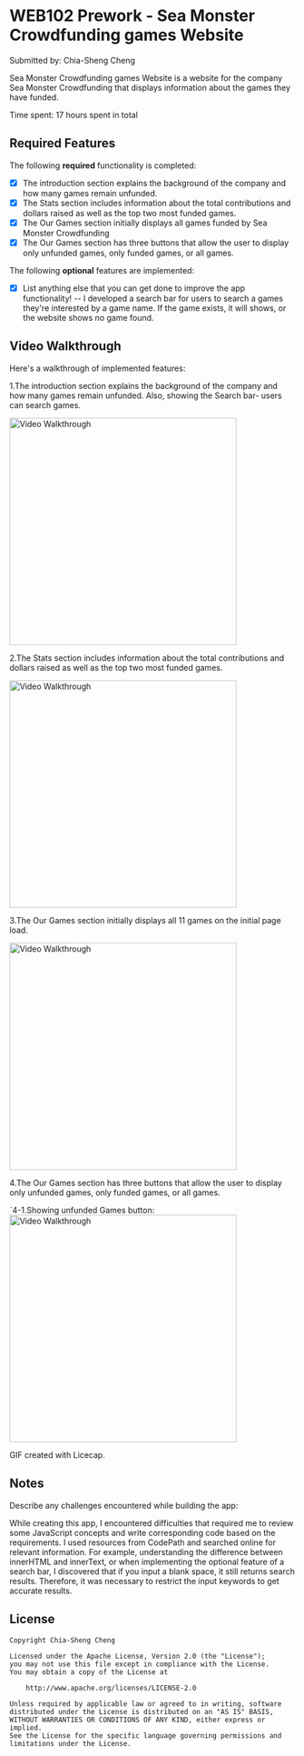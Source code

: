 # WEB102 Prework - Sea Monster Crowdfunding games Website

Submitted by: Chia-Sheng Cheng

Sea Monster Crowdfunding games Website is a website for the company Sea Monster Crowdfunding that displays information about the games they have funded.

Time spent: 17 hours spent in total

## Required Features

The following **required** functionality is completed:

* [x] The introduction section explains the background of the company and how many games remain unfunded.
* [x] The Stats section includes information about the total contributions and dollars raised as well as the top two most funded games.
* [x] The Our Games section initially displays all games funded by Sea Monster Crowdfunding
* [x] The Our Games section has three buttons that allow the user to display only unfunded games, only funded games, or all games.

The following **optional** features are implemented:

* [x] List anything else that you can get done to improve the app functionality!
-- I developed a search bar for users to search a games they're interested by a game name. If the game exists, it will shows, or the website shows no game found.

## Video Walkthrough

Here's a walkthrough of implemented features:

1.The introduction section explains the background of the company and how many games remain unfunded. Also, showing the Search bar- users can search games.

<img src='https://i.imgur.com/ltWPikl.gif' title='Video Walkthrough' width='400' alt='Video Walkthrough' />

2.The Stats section includes information about the total contributions 
and dollars raised as well as the top two most funded games.

<img src='https://i.imgur.com/WfUMAeg.gif' title='Video Walkthrough' width='400' alt='Video Walkthrough' />

3.The Our Games section initially displays all 11 games on the initial page load.

<img src='https://i.imgur.com/9pqu1kZ.gif' title='Video Walkthrough' width='400' alt='Video Walkthrough' />


4.The Our Games section has three buttons that allow the user to display only unfunded games, only funded games, or all games.

ˋ4-1.Showing unfunded Games button:
<img src='https://i.imgur.com/aFTLRFo.gif' title='Video Walkthrough' width='400' alt='Video Walkthrough' />


<!-- Replace this with whatever GIF tool you used! -->
GIF created with Licecap.
<!-- Recommended tools:
[Kap](https://getkap.co/) for macOS
[ScreenToGif](https://www.screentogif.com/) for Windows
[peek](https://github.com/phw/peek) for Linux. -->

## Notes

Describe any challenges encountered while building the app:

While creating this app, I encountered difficulties that required me to review some JavaScript concepts and write corresponding code based on the requirements. I used resources from CodePath and searched online for relevant information. For example, understanding the difference between innerHTML and innerText, or when implementing the optional feature of a search bar, I discovered that if you input a blank space, it still returns search results. Therefore, it was necessary to restrict the input keywords to get accurate results.

## License

    Copyright Chia-Sheng Cheng

    Licensed under the Apache License, Version 2.0 (the "License");
    you may not use this file except in compliance with the License.
    You may obtain a copy of the License at

        http://www.apache.org/licenses/LICENSE-2.0

    Unless required by applicable law or agreed to in writing, software
    distributed under the License is distributed on an "AS IS" BASIS,
    WITHOUT WARRANTIES OR CONDITIONS OF ANY KIND, either express or implied.
    See the License for the specific language governing permissions and
    limitations under the License.
